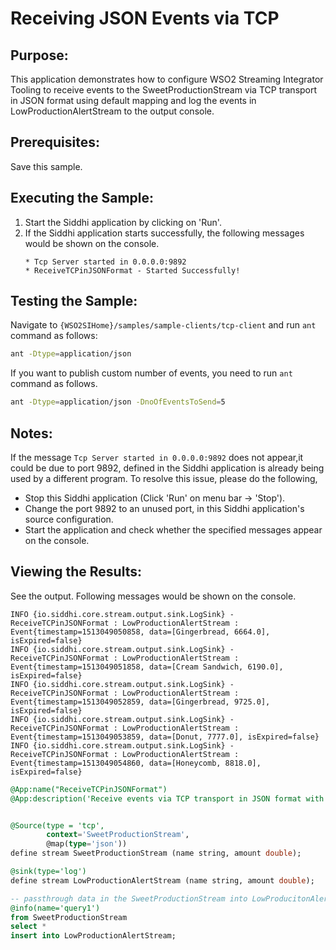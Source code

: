 # Receiving JSON Events via TCP

## Purpose:
This application demonstrates how to configure WSO2 Streaming Integrator Tooling to receive events to the SweetProductionStream via TCP transport in JSON format using default mapping and log the events in LowProductionAlertStream to the output console.

## Prerequisites:
Save this sample.

## Executing the Sample:
1. Start the Siddhi application by clicking on 'Run'.
2. If the Siddhi application starts successfully, the following messages would be shown on the console.
    ```
    * Tcp Server started in 0.0.0.0:9892
    * ReceiveTCPinJSONFormat - Started Successfully!
    ```

## Testing the Sample:
Navigate to `{WSO2SIHome}/samples/sample-clients/tcp-client` and run `ant` command as follows:
```bash
ant -Dtype=application/json
```
If you want to publish custom number of events, you need to run `ant` command as follows.
```bash
ant -Dtype=application/json -DnoOfEventsToSend=5
```

## Notes:
If the message `Tcp Server started in 0.0.0.0:9892` does not appear,it could be due to port 9892, defined in the Siddhi application is already being used by a different program. To resolve this issue, please do the following,
* Stop this Siddhi application (Click 'Run' on menu bar -> 'Stop').
* Change the port 9892 to an unused port, in this Siddhi application's source configuration.
* Start the application and check whether the specified messages appear on the console.

## Viewing the Results:
See the output. Following messages would be shown on the console.
```
INFO {io.siddhi.core.stream.output.sink.LogSink} - ReceiveTCPinJSONFormat : LowProductionAlertStream : Event{timestamp=1513049050858, data=[Gingerbread, 6664.0], isExpired=false}
INFO {io.siddhi.core.stream.output.sink.LogSink} - ReceiveTCPinJSONFormat : LowProductionAlertStream : Event{timestamp=1513049051858, data=[Cream Sandwich, 6190.0], isExpired=false}
INFO {io.siddhi.core.stream.output.sink.LogSink} - ReceiveTCPinJSONFormat : LowProductionAlertStream : Event{timestamp=1513049052859, data=[Gingerbread, 9725.0], isExpired=false}
INFO {io.siddhi.core.stream.output.sink.LogSink} - ReceiveTCPinJSONFormat : LowProductionAlertStream : Event{timestamp=1513049053859, data=[Donut, 7777.0], isExpired=false}
INFO {io.siddhi.core.stream.output.sink.LogSink} - ReceiveTCPinJSONFormat : LowProductionAlertStream : Event{timestamp=1513049054860, data=[Honeycomb, 8818.0], isExpired=false}
```

```sql
@App:name("ReceiveTCPinJSONFormat")
@App:description('Receive events via TCP transport in JSON format with default mapping and view the output on the console.')


@Source(type = 'tcp',
        context='SweetProductionStream',
        @map(type='json'))
define stream SweetProductionStream (name string, amount double);

@sink(type='log')
define stream LowProductionAlertStream (name string, amount double);

-- passthrough data in the SweetProductionStream into LowProducitonAlertStream
@info(name='query1')
from SweetProductionStream
select *
insert into LowProductionAlertStream;
```
